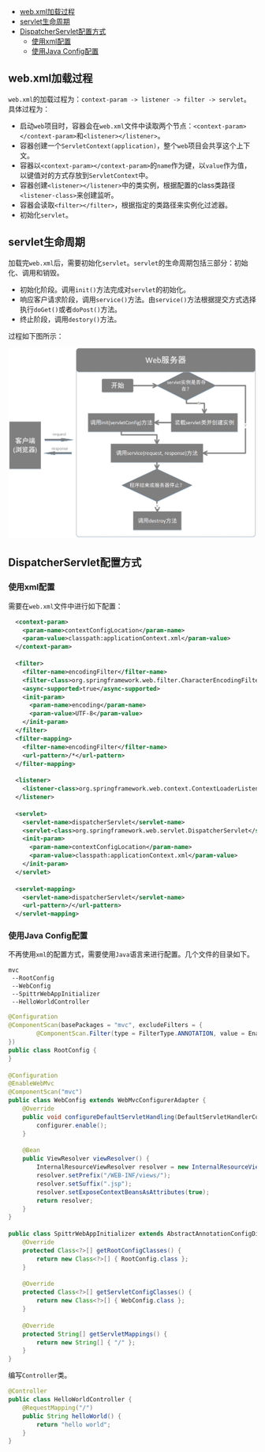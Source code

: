 <!-- TOC -->

- [web.xml加载过程](#webxml加载过程)
- [servlet生命周期](#servlet生命周期)
- [DispatcherServlet配置方式](#dispatcherservlet配置方式)
    - [使用xml配置](#使用xml配置)
    - [使用Java Config配置](#使用java-config配置)

<!-- /TOC -->
## web.xml加载过程
`web.xml`的加载过程为：`context-param -> listener -> filter -> servlet`。具体过程为：

- 启动`web`项目时，容器会在`web.xml`文件中读取两个节点：`<context-param></context-param>`和`<listener></listener>`。
- 容器创建一个`ServletContext(application)`，整个`web`项目会共享这个上下文。
- 容器以`<context-param></context-param>`的`name`作为键，以`value`作为值，以键值对的方式存放到`ServletContext`中。
- 容器创建`<listener></listener>`中的类实例，根据配置的class类路径`<listener-class>`来创建监听。
- 容器会读取`<filter></filter>`，根据指定的类路径来实例化过滤器。
- 初始化`servlet`。

## servlet生命周期
加载完`web.xml`后，需要初始化`servlet`。`servlet`的生命周期包括三部分：初始化、调用和销毁。

- 初始化阶段。调用`init()`方法完成对`servlet`的初始化。
- 响应客户请求阶段，调用`service()`方法。由`service()`方法根据提交方式选择执行`doGet()`或者`doPost()`方法。
- 终止阶段，调用`destory()`方法。

过程如下图所示：

<div align="center">
<img src="https://raw.githubusercontent.com/adamhand/LeetCode-images/master/servlet%20life.jpg">
</div>

## DispatcherServlet配置方式
### 使用xml配置
需要在`web.xml`文件中进行如下配置：

```xml
  <context-param>
    <param-name>contextConfigLocation</param-name>
    <param-value>classpath:applicationContext.xml</param-value>
  </context-param>

  <filter>
    <filter-name>encodingFilter</filter-name>
    <filter-class>org.springframework.web.filter.CharacterEncodingFilter</filter-class>
    <async-supported>true</async-supported>
    <init-param>
      <param-name>encoding</param-name>
      <param-value>UTF-8</param-value>
    </init-param>
  </filter>
  <filter-mapping>
    <filter-name>encodingFilter</filter-name>
    <url-pattern>/*</url-pattern>
  </filter-mapping>

  <listener>
    <listener-class>org.springframework.web.context.ContextLoaderListener</listener-class>
  </listener>

  <servlet>
    <servlet-name>dispatcherServlet</servlet-name>
    <servlet-class>org.springframework.web.servlet.DispatcherServlet</servlet-class>
    <init-param>
      <param-name>contextConfigLocation</param-name>
      <param-value>classpath:applicationContext.xml</param-value>
    </init-param>
  </servlet>

  <servlet-mapping>
    <servlet-name>dispatcherServlet</servlet-name>
    <url-pattern>/</url-pattern>
  </servlet-mapping>
```

### 使用Java Config配置
不再使用`xml`的配置方式，需要使用`Java`语言来进行配置。几个文件的目录如下。

```
mvc
 --RootConfig
 --WebConfig
 --SpittrWebAppInitializer
 --HelloWorldController
```

```java
@Configuration
@ComponentScan(basePackages = "mvc", excludeFilters = {
        @ComponentScan.Filter(type = FilterType.ANNOTATION, value = EnableWebMvc.class)
})
public class RootConfig {
}

@Configuration
@EnableWebMvc
@ComponentScan("mvc")
public class WebConfig extends WebMvcConfigurerAdapter {
    @Override
    public void configureDefaultServletHandling(DefaultServletHandlerConfigurer configurer) {
        configurer.enable();
    }

    @Bean
    public ViewResolver viewResolver() {
        InternalResourceViewResolver resolver = new InternalResourceViewResolver();
        resolver.setPrefix("/WEB-INF/views/");
        resolver.setSuffix(".jsp");
        resolver.setExposeContextBeansAsAttributes(true);
        return resolver;
    }
}

public class SpittrWebAppInitializer extends AbstractAnnotationConfigDispatcherServletInitializer {
    @Override
    protected Class<?>[] getRootConfigClasses() {
        return new Class<?>[] { RootConfig.class };
    }

    @Override
    protected Class<?>[] getServletConfigClasses() {
        return new Class<?>[] { WebConfig.class };
    }

    @Override
    protected String[] getServletMappings() {
        return new String[] { "/" };
    }
}
```
编写`Controller`类。

```java
@Controller
public class HelloWorldController {
    @RequestMapping("/")
    public String helloWorld() {
        return "hello world";
    }
}
```